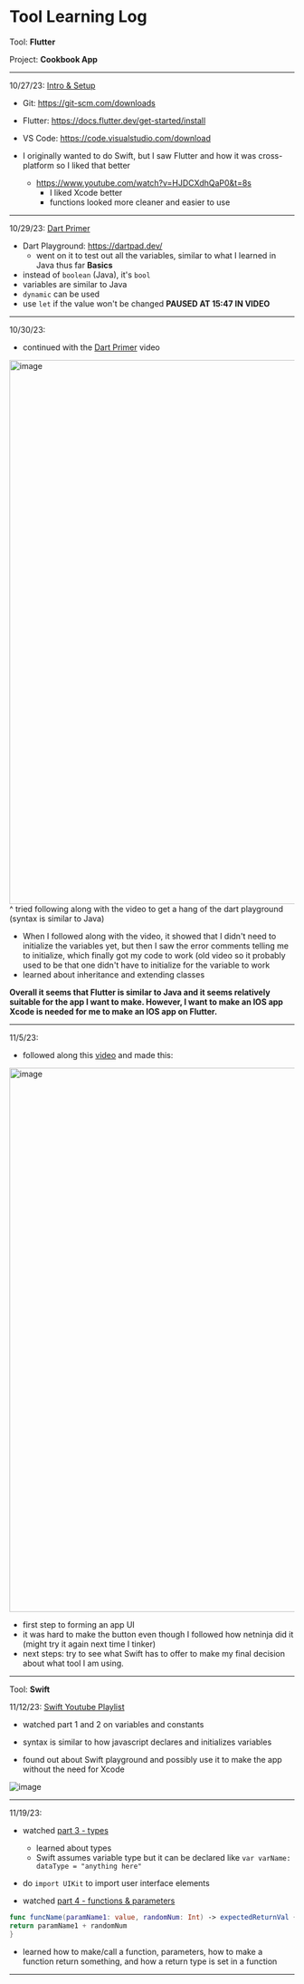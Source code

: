 # Tool Learning Log 

Tool: **Flutter**

Project: **Cookbook App**

---

10/27/23: [Intro & Setup](https://youtu.be/1ukSR1GRtMU?si=T5thSLF81Ldu1RCD)
* Git: https://git-scm.com/downloads
* Flutter: https://docs.flutter.dev/get-started/install
* VS Code: https://code.visualstudio.com/download

* I originally wanted to do Swift, but I saw Flutter and how it was cross-platform so I liked that better
  * https://www.youtube.com/watch?v=HJDCXdhQaP0&t=8s
    * I liked Xcode better
    * functions looked more cleaner and easier to use 

---

10/29/23: [Dart Primer](https://youtu.be/FLQ-Vhw1NYQ?si=tkzexejwfiK54_x8)
* Dart Playground: https://dartpad.dev/
  * went on it to test out all the variables, similar to what I learned in Java thus far
__Basics__
* instead of `boolean` (Java), it's `bool`
* variables are similar to Java
* `dynamic` can be used
* use `let` if the value won't be changed
**PAUSED AT 15:47 IN VIDEO**

---

10/30/23: 
* continued with the [Dart Primer](https://youtu.be/FLQ-Vhw1NYQ?si=tkzexejwfiK54_x8) video
<img width="960" alt="image" src="https://github.com/chanryc9471/apcsa-freedom-project/assets/91750491/08270aae-4433-4bd0-ad0f-44c2dd867131">
<br>
^ tried following along with the video to get a hang of the dart playground (syntax is similar to Java)

* When I followed along with the video, it showed that I didn't need to initialize the variables yet, but then I saw the error comments telling me to initialize, which finally got my code to work (old video so it probably used to be that one didn't have to initialize for the variable to work
* learned about inheritance and extending classes

**Overall it seems that Flutter is similar to Java and it seems relatively suitable for the app I want to make. However, I want to make an IOS app Xcode is needed for me to make an IOS app on Flutter.**

---

11/5/23:
* followed along this [video](https://youtu.be/C5lpPjoivaw?si=fC4CxmCT-LlnvXe7) and made this:
<img width="960" alt="image" src="https://github.com/chanryc9471/apcsa-freedom-project/assets/91750491/cd33cf65-92dd-4de5-9a86-39567dd87324">
<br>

* first step to forming an app UI
 * it was hard to make the button even though I followed how netninja did it (might try it again next time I tinker)
* next steps: try to see what Swift has to offer to make my final decision about what tool I am using.

---

Tool: **Swift**

11/12/23:
[Swift Youtube Playlist](https://www.youtube.com/playlist?list=PL5PR3UyfTWvfacnfUsvNcxIiKIgidNRoW)
* watched part 1 and 2 on variables and constants
 * syntax is similar to how javascript declares and initializes variables

* found out about Swift playground and possibly use it to make the app without the need for Xcode
  
![image](https://github.com/chanryc9471/apcsa-freedom-project/assets/91750491/bcad02ef-f3e2-4491-a989-6a8edf644dd3)

---

11/19/23:
* watched [part 3 - types](https://youtu.be/48v8FH46mQs?si=-dn7eozv6znIF_Dg)
  * learned about types
  * Swift assumes variable type but it can be declared like `var varName: dataType = "anything here"`
 * do `import UIKit` to import user interface elements

* watched [part 4 - functions & parameters](https://youtu.be/fffG55Ei1Qc?si=k-NBPZAnnPZkBKlC)
```swift
func funcName(paramName1: value, randomNum: Int) -> expectedReturnVal {
return paramName1 + randomNum
}
```
 * learned how to make/call a function, parameters, how to make a function return something, and how a return type is set  in a function
---
<!-- 
* Links you used today (websites, videos, etc)
* Things you tried, progress you made, etc
* Challenges, a-ha moments, etc
* Questions you still have
* What you're going to try next
-->
